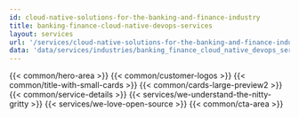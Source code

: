 ```yaml
---
id: cloud-native-solutions-for-the-banking-and-finance-industry
title: banking-finance-cloud-native-devops-services
layout: services
url: '/services/cloud-native-solutions-for-the-banking-and-finance-industry'
data: 'data/services/industries/banking_finance_cloud_native_devops_services.json'
---
```

{{< common/hero-area >}}
{{< common/customer-logos >}}
{{< common/title-with-small-cards >}}
{{< common/cards-large-preview2 >}}
{{< common/service-details >}}
{{< services/we-understand-the-nitty-gritty >}}
{{< services/we-love-open-source >}}
{{< common/cta-area >}}




